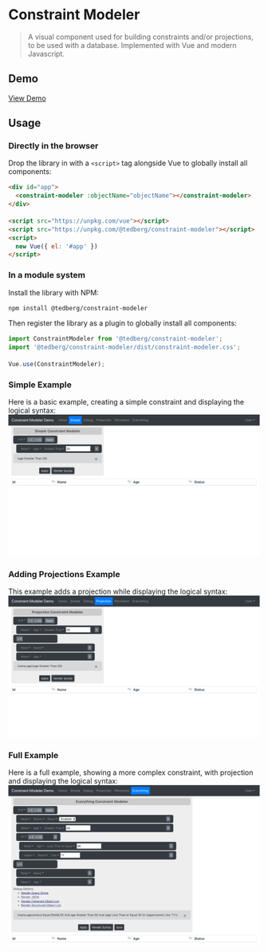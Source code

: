 # Constraint Modeler

> A visual component used for building constraints and/or projections, to be used
with a database.  Implemented with Vue and modern Javascript.

## Demo

[View Demo](https://tedberg.github.io/constraint-modeler/index.html)

## Usage

### Directly in the browser

Drop the library in with a `<script>` tag alongside Vue to globally install all components:

```html
<div id="app">
  <constraint-modeler :objectName="objectName"></constraint-modeler>
</div>

<script src="https://unpkg.com/vue"></script>
<script src="https://unpkg.com/@tedberg/constraint-modeler"></script>
<script>
  new Vue({ el: '#app' })
</script>
```

### In a module system

Install the library with NPM:

```bash
npm install @tedberg/constraint-modeler
```

Then register the library as a plugin to globally install all components:

```js
import ConstraintModeler from '@tedberg/constraint-modeler';
import '@tedberg/constraint-modeler/dist/constraint-modeler.css';

Vue.use(ConstraintModeler);
```

### Simple Example

Here is a basic example, creating a simple constraint and displaying the logical syntax:
![alt text][simple]

### Adding Projections Example

This example adds a projection while displaying the logical syntax:
![alt text][projection]

### Full Example

Here is a full example, showing a more complex constraint, with projection and displaying the logical syntax:
![alt text][everything]


[simple]: docs/images/simple_with_syntax.png "Simple example"
[projection]: docs/images/projection_with_syntax.png "Projection example"
[everything]: docs/images/everything_with_syntax.png "Fully populated"
